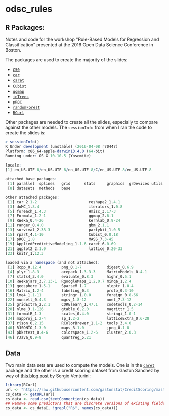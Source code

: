 # odsc_rules

## R Packages:


Notes and code for the workshop "Rule-Based Models for Regression and Classification” presented at the 2016 Open Data Science Conference in Boston. 

The packages are used to create the majority of the slides:

 * [`C50`](https://cran.r-project.org/package=C50) 
 * [`car`](https://cran.r-project.org/package=car) 
 * [`caret`](http://topepo.github.io/caret/)
 * [`Cubist`](https://cran.r-project.org/package=Cubist)
 * [`ggmap`](https://cran.r-project.org/package=ggmap)
 * [`inTrees`](https://cran.r-project.org/package=inTrees)
 * [`pROC`](https://cran.r-project.org/package=pROC)
 * [`randomForest`](https://cran.r-project.org/package=randomForest)
 * [`RCurl`](https://cran.r-project.org/package=RCurl) 

Other packages are needed to create all the slides, especially to compare against the other models. The `sessionInfo` from when I ran the code to create the slides is:

```r
> sessionInfo()
R Under development (unstable) (2016-04-08 r70447)
Platform: x86_64-apple-darwin13.4.0 (64-bit)
Running under: OS X 10.10.5 (Yosemite)

locale:
[1] en_US.UTF-8/en_US.UTF-8/en_US.UTF-8/C/en_US.UTF-8/en_US.UTF-8

attached base packages:
 [1] parallel  splines   grid      stats     graphics  grDevices utils    
 [8] datasets  methods   base     

other attached packages:
 [1] car_2.1-2                       reshape2_1.4.1                 
 [3] doMC_1.3.4                      iterators_1.0.8                
 [5] foreach_1.4.3                   Hmisc_3.17-3                   
 [7] Formula_1.2-1                   ggmap_2.6.1                    
 [9] RWeka_0.4-26                    kernlab_0.9-24                 
[11] ranger_0.4.0                    gbm_2.1.1                      
[13] survival_2.38-3                 partykit_1.0-5                 
[15] rpart_4.1-10                    Cubist_0.0.18                  
[17] pROC_1.8                        MASS_7.3-45                    
[19] AppliedPredictiveModeling_1.1-6 caret_6.0-69                   
[21] ggplot2_2.1.0                   lattice_0.20-33                
[23] knitr_1.12.3                   

loaded via a namespace (and not attached):
 [1] Rcpp_0.12.4         png_0.1-7           digest_0.6.9       
 [4] plyr_1.8.3          acepack_1.3-3.3     MatrixModels_0.4-1 
 [7] stats4_3.4.0        evaluate_0.8.3      highr_0.5.1        
[10] RWekajars_3.7.13-1  RgoogleMaps_1.2.0.7 minqa_1.2.4        
[13] geosphere_1.5-1     SparseM_1.7         nloptr_1.0.4       
[16] Matrix_1.2-4        labeling_0.3        proto_0.3-10       
[19] lme4_1.1-11         stringr_1.0.0       foreign_0.8-66     
[22] munsell_0.4.3       mgcv_1.8-12         nnet_7.3-12        
[25] gridExtra_2.2.1     CORElearn_1.47.1    codetools_0.2-14   
[28] nlme_3.1-126        gtable_0.2.0        magrittr_1.5       
[31] formatR_1.3         scales_0.4.0        stringi_1.0-1      
[34] mapproj_1.2-4       sp_1.2-2            latticeExtra_0.6-28
[37] rjson_0.2.15        RColorBrewer_1.1-2  tools_3.4.0        
[40] RJSONIO_1.3-0       maps_3.1.0          jpeg_0.1-8         
[43] pbkrtest_0.4-6      colorspace_1.2-6    cluster_2.0.3      
[46] rJava_0.9-8         quantreg_5.21
```

## Data

Two main data sets are used to compute the models. One is in the [`caret`](http://topepo.github.io/caret/) package and the other is a credit scoring dataset from Gaston Sanchez by way of [this blog post](http://www.milanor.net/blog/cross-validation-for-predictive-analytics-using-r/) by Sergio Venturini:

```r
library(RCurl)
url <- "https://raw.githubusercontent.com/gastonstat/CreditScoring/master/CleanCreditScoring.csv"
cs_data <- getURL(url)
cs_data <- read.csv(textConnection(cs_data))
## Remove some predictors that are discrete versions of existing fields 
cs_data <- cs_data[, !grepl("R$", names(cs_data))]
```
